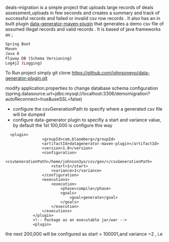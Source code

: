 deals-migration is a simple project that uploads large records of deals assessment,uploads in few seconds and creates a summary
and track of successful records and failed or invalid csv row records . It also has an in built plugin [data-generator-maven-plugin](https://github.com/johnsoneyo/data-generator-plugin) that generates a demo
csv file of assumed illegal records and valid records . It is based of java frameworks as ;

```sh
Spring Boot
Maven
Java 8
Flyway DB (Schema Versioning)
Log4j2 (Logging)

```

To Run project simply git clone https://github.com/johnsoneyo/data-generator-plugin.git 

 modify application.properties to change database schema configuration (spring.datasource.url=jdbc:mysql://localhost:3306/demomigration?autoReconnect=true&useSSL=false)
- configure the csvGenerationPath to specify where a generated csv file will be dumped
- configure data-generator plugin to specifiy a start and variance value, by default the 1st 100,000 is configure this way
```plugin 
  <plugin>
                <groupId>com.bloomberg</groupId>
                <artifactId>datagenerator-maven-plugin</artifactId>
                <version>1.0</version>
                <configuration>
                    <csvGenerationPath>/home/johnson3yo/csv/gen/</csvGenerationPath>
                    <start>1</start>
                    <variance>1</variance>
                </configuration>
                <executions>
                    <execution>
                        <phase>compile</phase>
                        <goals>
                            <goal>generate</goal>
                        </goals>
                    </execution>
                </executions>
            </plugin>
            <!-- Package as an executable jar/war -->
            <plugin>

```
the next 200,000 will be configured as start = 100001,and variance =2 , i.e
